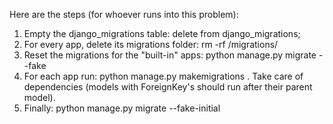 Here are the steps (for whoever runs into this problem):
1. Empty the django_migrations table: delete from django_migrations;
2. For every app, delete its migrations folder: rm -rf <app>/migrations/
3. Reset the migrations for the "built-in" apps: python manage.py migrate --fake
4. For each app run: python manage.py makemigrations <app>. Take care of dependencies (models with ForeignKey's should run after their parent model).
5. Finally: python manage.py migrate --fake-initial